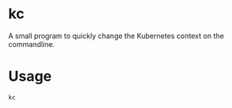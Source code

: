 # kc
A small program to quickly change the Kubernetes context on the commandline.

# Usage

```
kc
```


